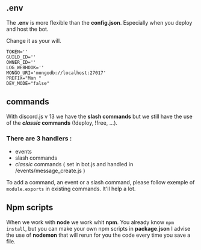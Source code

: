 ## .env

The **.env** is more flexible than the **config.json**. Especially when you deploy and host the bot.

Change it as your will.

```env
TOKEN=''
GUILD_ID=''
OWNER_ID=''
LOG_WEBHOOK=''
MONGO_URI='mongodb://localhost:27017'
PREFIX="Man "
DEV_MODE="false"
```

## commands

With discord.js v 13 we have the **slash commands** but we still have the use of the **_classic_ commands** (!deploy, !free, ...).

### There are 3 handlers :

- events
- slash commands
- _classic_ commands ( set in bot.js and handled in /events/message_create.js )

To add a command, an event or a slash command, please follow exemple of `module.exports` in existing commands. It'll help a lot.

## Npm scripts

When we work with **node** we work whit **npm**. You already know `npm install`, but you can make your own npm scripts in **package.json**
I advise the use of **nodemon** that will rerun for you the code every time you save a file.
